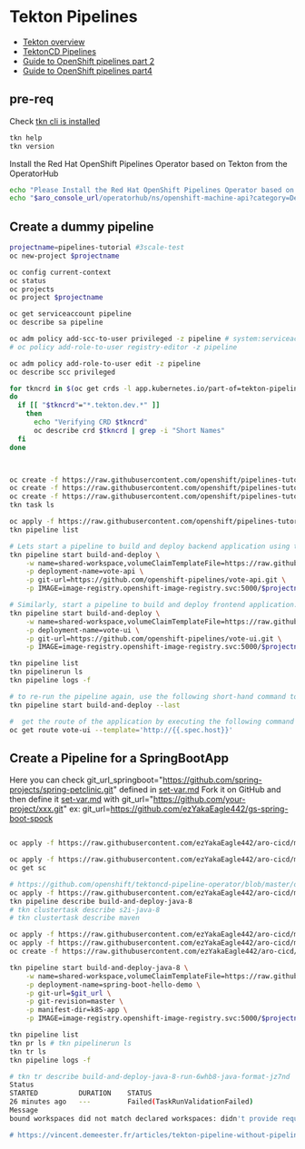 # Tekton Pipelines

- [Tekton overview](https://tekton.dev/docs/overview)
- [TektonCD Pipelines](https://github.com/tektoncd/pipeline/blob/master/docs/pipelines.md)
- [Guide to OpenShift pipelines part 2](https://www.openshift.com/blog/guide-to-openshift-pipelines-part-2-using-source-2-image-build-in-tekton)
- [Guide to OpenShift pipelines part4](https://www.openshift.com/blog/guide-to-openshift-pipelines-part-4-application-deployment-and-pipeline-orchestration-1)

## pre-req
Check [tkn cli is installed](./tools.md#how-to-install-tekton-cli)

```sh
tkn help
tkn version
```

Install the Red Hat OpenShift Pipelines Operator based on Tekton from the OperatorHub
```sh
echo "Please Install the Red Hat OpenShift Pipelines Operator based on Tekton from the OperatorHub, go to :"
echo "$aro_console_url/operatorhub/ns/openshift-machine-api?category=Developer+Tools&keyword=Tekton"
```

## Create a dummy pipeline

```sh
projectname=pipelines-tutorial #3scale-test
oc new-project $projectname

oc config current-context
oc status
oc projects
oc project $projectname

oc get serviceaccount pipeline
oc describe sa pipeline

oc adm policy add-scc-to-user privileged -z pipeline # system:serviceaccount:3scale-test:pipeline
# oc policy add-role-to-user registry-editor -z pipeline

oc adm policy add-role-to-user edit -z pipeline
oc describe scc privileged

for tkncrd in $(oc get crds -l app.kubernetes.io/part-of=tekton-pipelines -o=custom-columns=:.metadata.name)
do
  if [[ "$tkncrd"="*.tekton.dev.*" ]]
    then
      echo "Verifying CRD $tkncrd"
      oc describe crd $tkncrd | grep -i "Short Names"
  fi
done



oc create -f https://raw.githubusercontent.com/openshift/pipelines-tutorial/master/01_pipeline/01_apply_manifest_task.yaml
oc create -f https://raw.githubusercontent.com/openshift/pipelines-tutorial/master/01_pipeline/02_update_deployment_task.yaml
oc create -f https://raw.githubusercontent.com/openshift/pipelines-tutorial/master/01_pipeline/03_persistent_volume_claim.yaml
tkn task ls

oc apply -f https://raw.githubusercontent.com/openshift/pipelines-tutorial/master/01_pipeline/04_pipeline.yaml
tkn pipeline list

# Lets start a pipeline to build and deploy backend application using tkn:
tkn pipeline start build-and-deploy \
    -w name=shared-workspace,volumeClaimTemplateFile=https://raw.githubusercontent.com/openshift/pipelines-tutorial/master/01_pipeline/03_persistent_volume_claim.yaml \
    -p deployment-name=vote-api \
    -p git-url=https://github.com/openshift-pipelines/vote-api.git \
    -p IMAGE=image-registry.openshift-image-registry.svc:5000/$projectname/vote-api

# Similarly, start a pipeline to build and deploy frontend application:
tkn pipeline start build-and-deploy \
    -w name=shared-workspace,volumeClaimTemplateFile=https://raw.githubusercontent.com/openshift/pipelines-tutorial/master/01_pipeline/03_persistent_volume_claim.yaml \
    -p deployment-name=vote-ui \
    -p git-url=https://github.com/openshift-pipelines/vote-ui.git \
    -p IMAGE=image-registry.openshift-image-registry.svc:5000/$projectname/vote-ui

tkn pipeline list
tkn pipelinerun ls
tkn pipeline logs -f

# to re-run the pipeline again, use the following short-hand command to rerun the last pipelinerun again that uses the same workspaces, params and sa used in the previous pipeline run:
tkn pipeline start build-and-deploy --last

#  get the route of the application by executing the following command and access the application
oc get route vote-ui --template='http://{{.spec.host}}'

```

## Create a Pipeline for a SpringBootApp

Here you can check git_url_springboot="https://github.com/spring-projects/spring-petclinic.git" defined in [set-var.md](./set-var.md)
Fork it on GitHub and then define it [set-var.md](./set-var.md) with git_url="https://github.com/your-project/xxx.git"
ex: git_url=https://github.com/ezYakaEagle442/gs-spring-boot-spock

```sh

oc apply -f https://raw.githubusercontent.com/ezYakaEagle442/aro-cicd/main/cnf/09_rbac.yaml

oc apply -f https://raw.githubusercontent.com/ezYakaEagle442/aro-cicd/main/cnf/storageclass-azurefile.yaml
oc get sc

# https://github.com/openshift/tektoncd-pipeline-operator/blob/master/deploy/resources/addons/02-clustertasks/s2i-java-8-pr/s2i-java-8-pr-task.yaml
oc apply -f https://raw.githubusercontent.com/ezYakaEagle442/aro-cicd/main/cnf/05_pipeline_java8.yaml
tkn pipeline describe build-and-deploy-java-8
# tkn clustertask describe s2i-java-8
# tkn clustertask describe maven

oc apply -f https://raw.githubusercontent.com/ezYakaEagle442/aro-cicd/main/cnf/06_maven_pvc.yaml
oc apply -f https://raw.githubusercontent.com/ezYakaEagle442/aro-cicd/main/cnf/07_maven_config_map.yaml
oc create -f https://raw.githubusercontent.com/ezYakaEagle442/aro-cicd/main/cnf/08_java_pipeline_run.yaml #https://github.com/tektoncd/pipeline/issues/2170

tkn pipeline start build-and-deploy-java-8 \
    -w name=shared-workspace,volumeClaimTemplateFile=https://raw.githubusercontent.com/openshift/pipelines-tutorial/master/01_pipeline/03_persistent_volume_claim.yaml \
    -p deployment-name=spring-boot-hello-demo \
    -p git-url=$git_url \
    -p git-revision=master \
    -p manifest-dir=k8S-app \
    -p IMAGE=image-registry.openshift-image-registry.svc:5000/$projectname/spring-boot-hello-demo

tkn pipeline list
tkn pr ls # tkn pipelinerun ls
tkn tr ls
tkn pipeline logs -f

# tkn tr describe build-and-deploy-java-8-run-6whb8-java-format-jz7nd
Status
STARTED          DURATION    STATUS
26 minutes ago   ---         Failed(TaskRunValidationFailed)
Message
bound workspaces did not match declared workspaces: didn't provide required values: [maven-settings]

# https://vincent.demeester.fr/articles/tekton-pipeline-without-pipeline-resources.html

```